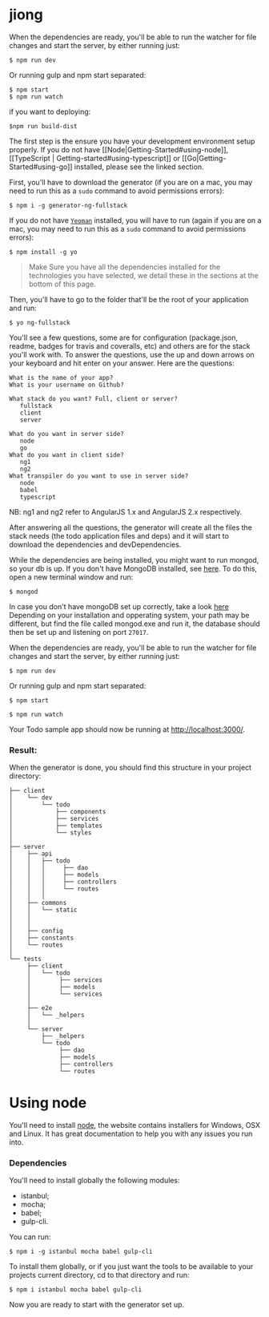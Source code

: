 # jiong


When the dependencies are ready, you'll be able to run the watcher for file changes and start the server, by either running just:
```shell
$ npm run dev
```
Or running gulp and npm start separated:
```shell
$ npm start
$ npm run watch
```
if you want to deploying:

```shell
$npm run build-dist
```



The first step is the ensure you have your development environment setup properly. If you do not have [[Node|Getting-Started#using-node]], [[TypeScript | Getting-started#using-typescript]] or [[Go|Getting-Started#using-go]] installed, please see the linked section. 

First, you'll have to download the generator (if you are on a mac, you may need to run this as a `sudo` command to avoid permissions errors):

```shell
$ npm i -g generator-ng-fullstack
```

If you do not have [`Yeoman`](http://yeoman.io/) installed, you will have to run (again if you are on a mac, you may need to run this as a `sudo` command to avoid permissions errors):

```shell
$ npm install -g yo
```

> Make Sure you have all the dependencies installed for the technologies you have selected, we detail these in the sections at the bottom of this page.

Then, you'll have to go to the folder that'll be the root of your application and run:

```shell
$ yo ng-fullstack
```

You'll see a few questions, some are for configuration (package.json, readme, badges for travis and coveralls, etc) and others are for the stack you'll work with. To answer the questions, use the up and down arrows on your keyboard and hit enter on your answer. Here are the questions:

    What is the name of your app?
    What is your username on Github?

    What stack do you want? Full, client or server?
       fullstack
       client
       server

    What do you want in server side?
       node
       go
    What do you want in client side?
       ng1
       ng2
    What transpiler do you want to use in server side?
       node
       babel
       typescript

NB: ng1 and ng2 refer to AngularJS 1.x and AngularJS 2.x respectively.

After answering all the questions, the generator will create all the files the stack needs (the todo application files and deps) and it will start to download the dependencies and devDependencies.

While the dependencies are being installed, you might want to run mongod, so your db is up. If you don't have MongoDB installed, see [here](https://www.mongodb.org/). To do this, open a new terminal window and run:

```shell
$ mongod
```

In case you don't have mongoDB set up correctly, take a look [here](https://docs.mongodb.org/manual/tutorial/install-mongodb-on-windows/)
Depending on your installation and opperating system, your path may be different, but find the file called mongod.exe and run it, the database should then be set up and listening on port `27017`.

When the dependencies are ready, you'll be able to run the watcher for file changes and start the server, by either running just: 

```shell 
$ npm run dev
```

Or running gulp and npm start separated:

```shell
$ npm start
```

```shell
$ npm run watch
```

Your Todo sample app should now be running at [http://localhost:3000/](http://localhost:3000/).


### Result:
When the generator is done, you should find this structure in your project directory:

```
├── client
│    └── dev
│        └── todo 
│            ├── components 
│            ├── services
│            ├── templates
│            └── styles
│
├── server
│    ├── api
│    │   ├── todo
│    │   │     ├── dao
│    │   │     ├── models
│    │   │     ├── controllers
│    │   │     └── routes
│    │   │
│    ├── commons  
│    │   └── static 
│    │    
│    │
│    ├── config   
│    ├── constants
│    └── routes
│    
└── tests
     ├── client    
     │   └── todo
     │        ├── services
     │        ├── models
     │        └── services
     │   
     ├── e2e
     │   └── _helpers
     │   
     └── server
         ├── _helpers
         └── todo
              ├── dao
              ├── models
              ├── controllers
              └── routes

```

# Using node

You'll need to install [node](https://github.com/nodejs/node), the website contains installers for Windows, OSX and Linux. It has great documentation to help you with any issues you run into.

### Dependencies

You'll need to install globally the following modules:

- istanbul;
- mocha;
- babel;
- gulp-cli.

You can run:

    $ npm i -g istanbul mocha babel gulp-cli

To install them globally, or if you just want the tools to be available to your projects current directory, cd to that directory and run:

    $ npm i istanbul mocha babel gulp-cli

Now you are ready to start with the generator set up.

